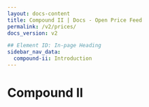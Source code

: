 ```yaml
---
layout: docs-content
title: Compound II | Docs - Open Price Feed
permalink: /v2/prices/
docs_version: v2

## Element ID: In-page Heading
sidebar_nav_data:
  compound-ii: Introduction
---
```


# Compound II